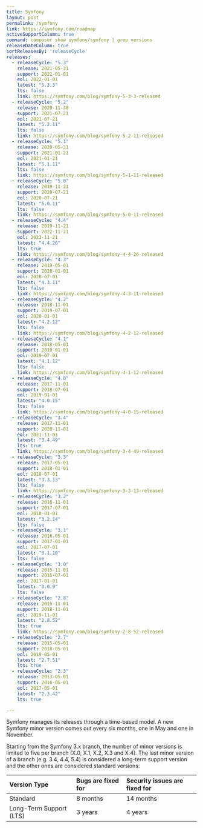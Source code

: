 ```yaml
---
title: Symfony
layout: post
permalink: /symfony
link: https://symfony.com/roadmap
activeSupportColumn: true
command: composer show symfony/symfony | grep versions
releaseDateColumn: true
sortReleasesBy: 'releaseCycle'
releases:
  - releaseCycle: "5.3"
    release: 2021-05-31
    support: 2022-01-01
    eol: 2022-01-01
    latest: "5.3.3"
    lts: false
    link: https://symfony.com/blog/symfony-5-3-3-released
  - releaseCycle: "5.2"
    release: 2020-11-30
    support: 2021-07-21
    eol: 2021-07-21
    latest: "5.2.11"
    lts: false
    link: https://symfony.com/blog/symfony-5-2-11-released
  - releaseCycle: "5.1"
    release: 2020-05-31
    support: 2021-01-21
    eol: 2021-01-21
    latest: "5.1.11"
    lts: false
    link: https://symfony.com/blog/symfony-5-1-11-released
  - releaseCycle: "5.0"
    release: 2019-11-21
    support: 2020-07-21
    eol: 2020-07-21
    latest: "5.0.11"
    lts: false
    link: https://symfony.com/blog/symfony-5-0-11-released
  - releaseCycle: "4.4"
    release: 2019-11-21
    support: 2022-11-21
    eol: 2023-11-21
    latest: "4.4.26"
    lts: true
    link: https://symfony.com/blog/symfony-4-4-26-released
  - releaseCycle: "4.3"
    release: 2019-05-01
    support: 2020-01-01
    eol: 2020-07-01
    latest: "4.3.11"
    lts: false
    link: https://symfony.com/blog/symfony-4-3-11-released
  - releaseCycle: "4.2"
    release: 2018-11-01
    support: 2019-07-01
    eol: 2020-01-01
    latest: "4.2.12"
    lts: false
    link: https://symfony.com/blog/symfony-4-2-12-released
  - releaseCycle: "4.1"
    release: 2018-05-01
    support: 2019-01-01
    eol: 2019-07-01
    latest: "4.1.12"
    lts: false
    link: https://symfony.com/blog/symfony-4-1-12-released
  - releaseCycle: "4.0"
    release: 2017-11-01
    support: 2018-07-01
    eol: 2019-01-01
    latest: "4.0.15"
    lts: false
    link: https://symfony.com/blog/symfony-4-0-15-released
  - releaseCycle: "3.4"
    release: 2017-11-01
    support: 2020-11-01
    eol: 2021-11-01
    latest: "3.4.49"
    lts: true
    link: https://symfony.com/blog/symfony-3-4-49-released
  - releaseCycle: "3.3"
    release: 2017-05-01
    support: 2018-01-01
    eol: 2018-07-01
    latest: "3.3.13"
    lts: false
    link: https://symfony.com/blog/symfony-3-3-13-released
  - releaseCycle: "3.2"
    release: 2016-11-01
    support: 2017-07-01
    eol: 2018-01-01
    latest: "3.2.14"
    lts: false
  - releaseCycle: "3.1"
    release: 2016-05-01
    support: 2017-01-01
    eol: 2017-07-01
    latest: "3.1.10"
    lts: false
  - releaseCycle: "3.0"
    release: 2015-11-01
    support: 2016-07-01
    eol: 2017-01-01
    latest: "3.0.9"
    lts: false
  - releaseCycle: "2.8"
    release: 2015-11-01
    support: 2018-11-01
    eol: 2019-11-01
    latest: "2.8.52"
    lts: true
    link: https://symfony.com/blog/symfony-2-8-52-released
  - releaseCycle: "2.7"
    release: 2015-05-01
    support: 2018-05-01
    eol: 2019-05-01
    latest: "2.7.51"
    lts: true
  - releaseCycle: "2.3"
    release: 2013-05-01
    support: 2016-05-01
    eol: 2017-05-01
    latest: "2.3.42"
    lts: true

---
```


Symfony manages its releases through a time-based model. A new Symfony minor version comes out every six months, one in May and one in November.

Starting from the Symfony 3.x branch, the number of minor versions is limited to five per branch (X.0, X.1, X.2, X.3 and X.4). The last minor version of a branch (e.g. 3.4, 4.4, 5.4) is considered a long-term support version and the other ones are considered standard versions:

| Version Type            | Bugs are fixed for | Security issues are fixed for |
| :---------------------- | :----------------- | :---------------------------- |
| Standard                | 8 months           | 14 months                     |
| Long-Term Support (LTS) | 3 years            | 4 years                       |
